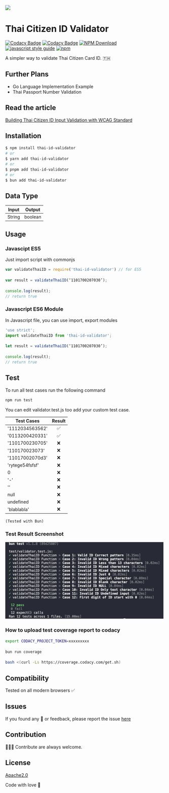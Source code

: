 ![](https://socialify.git.ci/jukbot/thai-citizen-id-validator/image?description=1&language=1&pattern=Signal&theme=Light)

# Thai Citizen ID Validator

[![Codacy Badge](https://app.codacy.com/project/badge/Grade/d49ee28fb17b476baeb9387e6888b751)](https://app.codacy.com/gh/jukbot/thai-citizen-id-validator/dashboard?utm_source=gh&utm_medium=referral&utm_content=&utm_campaign=Badge_grade)
[![Codacy Badge](https://app.codacy.com/project/badge/Coverage/d49ee28fb17b476baeb9387e6888b751)](https://app.codacy.com/gh/jukbot/thai-citizen-id-validator/dashboard?utm_source=gh&utm_medium=referral&utm_content=&utm_campaign=Badge_coverage)
[![NPM Download](https://img.shields.io/npm/dt/thai-id-validator.svg)](https://www.npmjs.com/package/thai-id-validator)
[![javascript style guide](https://img.shields.io/badge/code_style-standard-brightgreen.svg)](https://standardjs.com)
[![npm](https://img.shields.io/npm/v/thai-id-validator.svg)](https://www.npmjs.com/package/thai-id-validator)

A simpler way to validate Thai Citizen Card ID. 🇹🇭

## Further Plans

- Go Language Implementation Example
- Thai Passport Number Validation

## Read the article

[Building Thai Citizen ID Input Validation with WCAG Standard](https://medium.com/@juk/%E0%B8%A5%E0%B8%AD%E0%B8%87%E0%B8%AA%E0%B8%A3%E0%B9%89%E0%B8%B2%E0%B8%87%E0%B8%9F%E0%B8%AD%E0%B8%A3%E0%B9%8C%E0%B8%A1%E0%B8%95%E0%B8%A3%E0%B8%A7%E0%B8%88%E0%B8%AA%E0%B8%AD%E0%B8%9A%E0%B9%80%E0%B8%A5%E0%B8%82%E0%B8%9A%E0%B8%B1%E0%B8%95%E0%B8%A3-%E0%B8%9B%E0%B8%8A%E0%B8%8A-%E0%B8%9E%E0%B8%A3%E0%B9%89%E0%B8%AD%E0%B8%A1%E0%B8%A1%E0%B8%B2%E0%B8%95%E0%B8%A3%E0%B8%90%E0%B8%B2%E0%B8%99-wcag-13b2c8c9d015)

## Installation

```bash
$ npm install thai-id-validator
# or
$ yarn add thai-id-validator
# or
$ pnpm add thai-id-validator
# or
$ bun add thai-id-validator
```

## Data Type

| Input  | Output  |
| ------ | :-----: |
| String | boolean |

## Usage

### Javascipt ES5

Just import script with commonjs

```javascript
var validateThaiID = require('thai-id-validator') // for ES5

var result = validateThaiID(‘1101700207030’);

console.log(result);
// return true
```

### Javascript ES6 Module

In Javascript file, you can use import, export modules

```javascript
'use strict';
import validateThaiID from 'thai-id-validator';

let result = validateThaiID(‘1101700207030’);

console.log(result);
// return true
```

## Test

To run all test cases run the following command

```bash
npm run test
```

You can edit validator.test.js too add your custom test case.

| Test Cases      | Result |
| --------------- | :----: |
| '1112034563562' |   ✅   |
| '0113200420331' |   ✅   |
| '1101700230705' |   ❌   |
| '110170023073'  |   ❌   |
| '11017002070d3' |   ❌   |
| 'rytege54fsfsf' |   ❌   |
| 0               |   ❌   |
| '-'             |   ❌   |
| ''              |   ❌   |
| null            |   ❌   |
| undefined       |   ❌   |
| 'blablabla'     |   ❌   |

`(Tested with Bun)`

### Test Result Screenshot

 <img src="test-result.png" width="500"/>

### How to upload test coverage report to codacy

```zsh
export CODACY_PROJECT_TOKEN=xxxxxxxxx

bun run coverage

bash <(curl -Ls https://coverage.codacy.com/get.sh)
```

## Compatibility

Tested on all modern browsers ✅

## Issues

If you found any 🐞 or feedback, please report the issue [here](https://github.com/jukbot/thai-citizen-id-validator/issues)

## Contribution

👩🏻‍💻 Contribute are always welcome.

## License

[Apache2.0](https://www.apache.org/licenses/LICENSE-2.0)

Code with love 🦉
